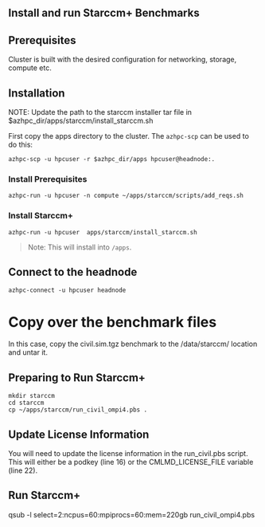 ## Install and run Starccm+ Benchmarks

## Prerequisites

Cluster is built with the desired configuration for networking, storage, compute etc. 


## Installation

NOTE: Update the path to the starccm installer tar file in $azhpc_dir/apps/starccm/install_starccm.sh

First copy the apps directory to the cluster.  The `azhpc-scp` can be used to do this:

```
azhpc-scp -u hpcuser -r $azhpc_dir/apps hpcuser@headnode:.
```

### Install Prerequisites
```
azhpc-run -u hpcuser -n compute ~/apps/starccm/scripts/add_reqs.sh 
```

### Install Starccm+
```
azhpc-run -u hpcuser  apps/starccm/install_starccm.sh 
```

> Note: This will install into `/apps`.

## Connect to the headnode

```
azhpc-connect -u hpcuser headnode
```

# Copy over the benchmark files
In this case, copy the civil.sim.tgz benchmark to the /data/starccm/ location and untar it.

## Preparing to Run Starccm+
```
mkdir starccm
cd starccm
cp ~/apps/starccm/run_civil_ompi4.pbs .
```
## Update License Information
You will need to update the license information in the run_civil.pbs script. This will either be a podkey (line 16) or the CMLMD_LICENSE_FILE variable (line 22). 

## Run Starccm+

qsub -l select=2:ncpus=60:mpiprocs=60:mem=220gb run_civil_ompi4.pbs

